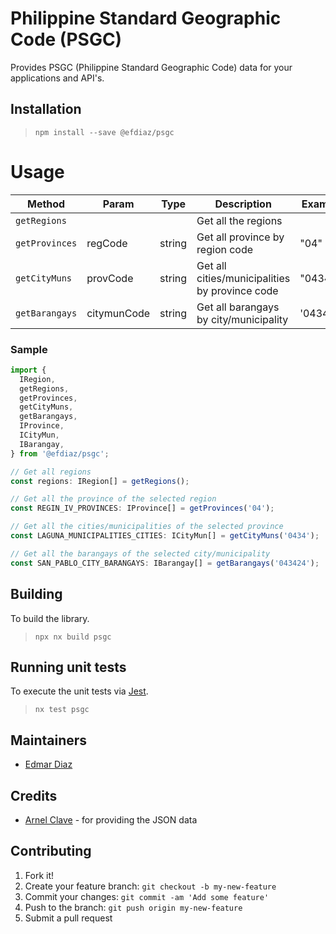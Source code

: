 # Philippine Standard Geographic Code (PSGC)

Provides PSGC (Philippine Standard Geographic Code) data for your applications and API's.

## Installation

> `npm install --save @efdiaz/psgc`

# Usage

| Method         | Param       | Type   | Description                                    | Example  |
| -------------- | ----------- | ------ | ---------------------------------------------- | -------- |
| `getRegions`   |             |        | Get all the regions                            |
| `getProvinces` | regCode     | string | Get all province by region code                | "04"     |
| `getCityMuns`  | provCode    | string | Get all cities/municipalities by province code | "0434"   |
| `getBarangays` | citymunCode | string | Get all barangays by city/municipality         | '043424' |

### Sample

```typescript
import {
  IRegion,
  getRegions,
  getProvinces,
  getCityMuns,
  getBarangays,
  IProvince,
  ICityMun,
  IBarangay,
} from '@efdiaz/psgc';

// Get all regions
const regions: IRegion[] = getRegions();

// Get all the province of the selected region
const REGIN_IV_PROVINCES: IProvince[] = getProvinces('04');

// Get all the cities/municipalities of the selected province
const LAGUNA_MUNICIPALITIES_CITIES: ICityMun[] = getCityMuns('0434');

// Get all the barangays of the selected city/municipality
const SAN_PABLO_CITY_BARANGAYS: IBarangay[] = getBarangays('043424');
```

## Building

To build the library.

> `npx nx build psgc`

## Running unit tests

To execute the unit tests via [Jest](https://jestjs.io).

> `nx test psgc`

## Maintainers

- [Edmar Diaz](https://github.com/efd1006)

## Credits

- [Arnel Clave](https://github.com/clavearnel) - for providing the JSON data

## Contributing

1. Fork it!
2. Create your feature branch: `git checkout -b my-new-feature`
3. Commit your changes: `git commit -am 'Add some feature'`
4. Push to the branch: `git push origin my-new-feature`
5. Submit a pull request
